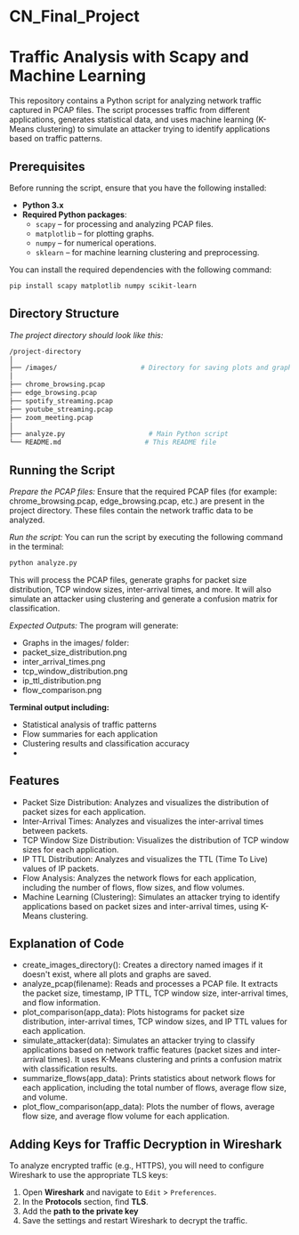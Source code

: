 # CN_Final_Project
# Traffic Analysis with Scapy and Machine Learning

This repository contains a Python script for analyzing network traffic captured in PCAP files. The script processes traffic from different applications, generates statistical data, and uses machine learning (K-Means clustering) to simulate an attacker trying to identify applications based on traffic patterns.

## Prerequisites

Before running the script, ensure that you have the following installed:

- **Python 3.x**
- **Required Python packages**:
  - `scapy` – for processing and analyzing PCAP files.
  - `matplotlib` – for plotting graphs.
  - `numpy` – for numerical operations.
  - `sklearn` – for machine learning clustering and preprocessing.

You can install the required dependencies with the following command:
```bash
pip install scapy matplotlib numpy scikit-learn
```
## Directory Structure
*The project directory should look like this:*
```bash
/project-directory
│
├── /images/                     # Directory for saving plots and graphs
│
├── chrome_browsing.pcap          
├── edge_browsing.pcap
├── spotify_streaming.pcap
├── youtube_streaming.pcap
├── zoom_meeting.pcap
│
├── analyze.py                     # Main Python script
└── README.md                     # This README file
```
## Running the Script
*Prepare the PCAP files:*
Ensure that the required PCAP files (for example: chrome_browsing.pcap, edge_browsing.pcap, etc.) are present in the project directory. These files contain the network traffic data to be analyzed.

*Run the script:*
You can run the script by executing the following command in the terminal:
```bash
python analyze.py
```
This will process the PCAP files, generate graphs for packet size distribution, TCP window sizes, inter-arrival times, and more. It will also simulate an attacker using clustering and generate a confusion matrix for classification.

*Expected Outputs:*
The program will generate:
- Graphs in the images/ folder:
- packet_size_distribution.png
- inter_arrival_times.png
- tcp_window_distribution.png
- ip_ttl_distribution.png
- flow_comparison.png

**Terminal output including:**
- Statistical analysis of traffic patterns
- Flow summaries for each application
- Clustering results and classification accuracy
- 
## Features
- Packet Size Distribution: Analyzes and visualizes the distribution of packet sizes for each application.
- Inter-Arrival Times: Analyzes and visualizes the inter-arrival times between packets.
- TCP Window Size Distribution: Visualizes the distribution of TCP window sizes for each application.
- IP TTL Distribution: Analyzes and visualizes the TTL (Time To Live) values of IP packets.
- Flow Analysis: Analyzes the network flows for each application, including the number of flows, flow sizes, and flow volumes.
- Machine Learning (Clustering): Simulates an attacker trying to identify applications based on packet sizes and inter-arrival times, using K-Means clustering.

## Explanation of Code
- create_images_directory(): Creates a directory named images if it doesn't exist, where all plots and graphs are saved.
- analyze_pcap(filename): Reads and processes a PCAP file. It extracts the packet size, timestamp, IP TTL, TCP window size, inter-arrival times, and flow information.
- plot_comparison(app_data): Plots histograms for packet size distribution, inter-arrival times, TCP window sizes, and IP TTL values for each application.
- simulate_attacker(data): Simulates an attacker trying to classify applications based on network traffic features (packet sizes and inter-arrival times). It uses K-Means clustering and prints a confusion matrix with classification results.
- summarize_flows(app_data): Prints statistics about network flows for each application, including the total number of flows, average flow size, and volume.
- plot_flow_comparison(app_data): Plots the number of flows, average flow size, and average flow volume for each application.

## Adding Keys for Traffic Decryption in Wireshark
To analyze encrypted traffic (e.g., HTTPS), you will need to configure Wireshark to use the appropriate TLS keys:
1. Open **Wireshark** and navigate to `Edit` > `Preferences`.
2. In the **Protocols** section, find  **TLS**.
3. Add the **path to the private key**
4. Save the settings and restart Wireshark to decrypt the traffic.







